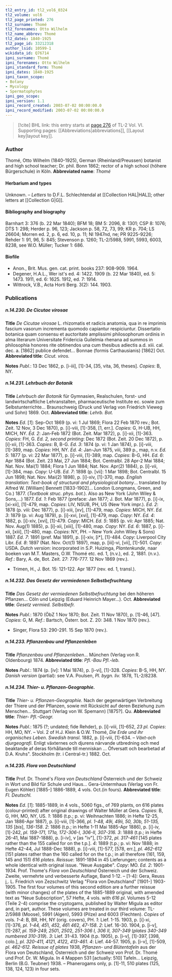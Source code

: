 ```yaml
---
tl2_entry_id: tl2_vol6_0324
tl2_volume: vol6
tl2_page_printed: 276
tl2_surname: Thomé
tl2_forenames: Otto Wilhelm
tl2_name_abbrev: Thomé
tl2_dates: 1840-1925
tl2_page_id: 33212318
author_lsid: 10599-1
wikidata_id: Q76714
ipni_surname: Thomé
ipni_forenames: Otto Wilhelm
ipni_standard_form: Thomé
ipni_dates: 1840-1925
ipni_taxon_scope: 
- Botany
- Mycology
- Spermatophytes
ipni_geo_scope: 
ipni_version: 1.1
ipni_record_created: 2003-07-02 00:00:00.0
ipni_record_modified: 2003-07-02 00:00:00.0
---
```



> [!cite] BHL link: this entry starts at [page 276](https://www.biodiversitylibrary.org/page/33212318) of TL-2 Vol. VI.
> Supporting pages: [[Abbreviations|abbreviations]], [[Layout key|layout key]].

### Author

Thomé, Otto Wilhelm (1840-1925), German (Rheinland/Preussen) botanist and high school teacher; Dr. phil. Bonn 1862; rector of a high school (höhere Bürgerschule) in Köln. 
**Abbreviated name**: *Thomé*

#### Herbarium and types

Unknown. – *Letters* to D.F.L. Schlechtendal at [[Collection HAL|HAL]]; other letters at [[Collection G|G]].

#### Bibliography and biography

Barnhart 3: 376 (b. 22 Mar 1840); BFM 18; BM 5: 2096, 8: 1301; CSP 8: 1076; DTS 1: 298; Herder p. 96, 123; Jackson p. 58, 72, 73, 99; KR p. 704; LS 26604; Morren ed. 2, p. 6, ed. 10, p. 11; NI 1947nd, ne; PR 9225-9226; Rehder 1: 91, 96, 5: 845; Stevenson p. 1260; TL-2/5988, 5991, 5993, 6003, 8238, see W.O. Müller; Tucker 1: 686.

#### Biofile

- Anon., Brit. Mus. gen. cat. print. books 237: 908-909. 1964.
- Degener, H.A.L., Wer ist's ed. 4: 1422. 1909 (b. 22 Mar 1840), ed. 5: 1473. 1911, ed. 6: 1625. 1912, ed. 7: 1914.
- Wittrock, V.B., Acta Horti Berg. 3(2): 144. 1903.

### Publications

##### n.14.230. De Cicutae virosae

**Title**
*De Cicutae virosae* L. rhizomatis et radicis anatomia, qua in re imprimis fascium vasorum incrementa quomodo capiantur respiciuntur. Dissertatio botanica quam consensu et auctoritate amplissimi philosophorum ordinis in alma literarum Universitate Fridericia Guilelmia rhenana ad summos in philosophia honores rite obtinendos una cum thesibus adiectis a.d. xiii. cal. dec. a. \[1862\] publice defendet... Bonnae (formis Carthausianis) \[1862\] Oct.
**Abbreviated title**: *Cicut. viros.*

**Notes**
*Publ*.: 13 Dec 1862, p. \[i-iii\], \[1\]-34, \[35, vita, 36, theses\]. *Copies*: B, NY.

##### n.14.231. Lehrbuch der Botanik

**Title**
*Lehrbuch der Botanik* für Gymnasien, Realschulen, forst- und landwirtschaftliche Lehranstalten, pharmaceutische Institute ec. sowie zum Selbstunterrichte... Braunschweig (Druck und Verlag von Friedrich Vieweg und Sohn) 1869. Oct.
**Abbreviated title**: *Lehrb. Bot.*

**Notes**
*Ed*. \[*1*\]: Sep-Oct 1869 (p. vi: 1 Jul 1869; Flora 22 Feb 1870 rev.; Bot. Zeit. 12 Nov, 3 Dec 1870), p. \[i\]-viii, \[1\]-358, \[1, err.\]. *Copies*: G, H-UB, HH, MICH, NY.
*Ed. 2*: Jan-Feb 1872 (Bot. Zeit. Mar 1872), p. \[i\]-xii, \[1\]-363. *Copies*: FH, G.
*Ed. 2, second printing*: Dec 1872 (Bot. Zeit. 20 Dec 1872), p. \[i\]-xii, \[1\]-363. *Copies*: B, B-G.
*Ed. 3*: 1874 (p. vi: 1 Jan 1874), p. \[i\]-viii, \[1\]-389, map. *Copies*: HH, NY.
*Ed. 4*: Jan-Jun 1875, viii, 389 p., map, n.v.
*Ed. 5*: 1877 (p. vi: 22 Mar 1877), p. \[i\]-viii, \[1\]-389, map. *Copies*: B-G, HH.
*Ed. 6*: Apr 1884 (Bot. Zeit. 23 Mai, 27 Jun 1884; Bot. Centralbl. 28 Apr-2 Mai 1884; Nat. Nov. Mai(1) 1884; Flora 1 Jun 1884; Nat. Nov. Apr(2) 1884), p. \[i\]-vii, \[1\]-384, map. *Copy*: U-UB.
*Ed. 7*: 1898 (p. \[vii\]: 1 Mar 1898; Bot. Centralbl. 15 Jun 1898; Nat. Nov. Mai(2) 1898), p. \[i\]-xiv, \[1\]-370, map.
*English translation*: *Text-book of structural and physiological botany*... translated by Alfred W. \[William\] Bennett \[1833-1902\]... London (Longmans, Green, and Co.) 1877. (*Textbook struc. phys. bot.*). Also as New York (John Wiley & Sons,...) 1877.
*Ed. 1*: Feb 1877 (preface: Jan 1877; J. Bot. Mar 1877), p. \[i\]-ix, \[xi-xii\], \[1\]-479, map.
*Copies*: LIV, NSUB, PH, US (New York impr.).
*Ed. 2*: 1878 (p. viii: Dec 1877), p. \[i\]-xiii, \[xv\], \[1\]-479, map. *Copies*: MICH, NY.
*Ed. 3*: 1879 (p. vi: Aug 1879), p. \[i\]-xvi, \[xvi\], \[1\]-479, map. *Copy*: NY.
*Ed. 4*: 1882, p. \[i\]-xiv, \[xvi\], \[1\]-479. *Copy*: MICH.
*Ed. 5*: 1885 (p. vii: Apr 1885; Nat. Nov. Aug(1) 1885), p. \[i\]-xii, \[xiii\], \[1\]-480, map.
*Copy*: NY.
*Ed. 6*: 1887, p. \[i\]-xii, \[xiii\], \[1\]-480, map. *Copies*: NY, PH. – New York John Wiley & Sons) 1887.
*Ed. 7*: 1891 (pref. Mai 1891), p. \[i\]-xiv, \[i\*\], \[1\]-484. *Copy*: Liverpool City Libr.
*Ed. 8*: 1897 (Nat. Nov. Oct(1) 1897), map, p. \[iii\]-vi, \[vii\], \[1\]-501. *Copy*: USDA.
*Dutch version*: incorporated in S.P. Huizinga, *Plantenkunde*, naar boeken van M.T. Masters, O.W. Thomé etc. ed. 1, (n.v.), ed. 2, 1881. (n.v.).
*Ref*.: Bary, A. de, Bot. Zeit. 27: 776-777. 12 Nov 1869 (rev.).
- Trimen, H., J. Bot. 15: 121-122. Apr 1877 (rev. ed. 1, transl.).

##### n.14.232. Das Gesetz der vermiedenen Selbstbefruchtung

**Title**
*Das Gesetz der vermiedenen Selbstbefruchtung* bei den höheren Pflanzen... Cöln und Leipzig (Eduard Heinrich Mayer...). Oct.
**Abbreviated title**: *Gesetz vermied. Selbstbefr.*

**Notes**
*Publ*.: 1870 (ÖbZ 1 Nov 1870; Bot. Zeit. 11 Nov 1870), p. \[1\]-46, \[47\]. *Copies*: G, M.
*Ref*.: Bartsch, Österr. bot. Z. 20: 348. 1 Nov 1870 (rev.).
- Singer, Flora 53: 290-291. 15 Sep 1870 (rev.).

##### n.14.233. Pflanzenbau und Pflanzenleben

**Title**
*Pflanzenbau und Pflanzenleben*... München (Verlag von R. Oldenbourg) 1874.
**Abbreviated title**: *Pfl.-Bau Pfl.-leb.*

**Notes**
*Publ*.: 1874 (p. \[iv\]: 1 Mai 1874), p. \[i-vi\], \[1\]-328. *Copies*: B-S, HH, NY.
*Danish version* (partial): see V.A. Poulsen, *Pl. bygn. liv.* 1878, TL-2/8238.

##### n.14.234. Thier- u. Pflanzen-Geographie.

**Title**
*Thier- u. Pflanzen-Geographie.* Nach der gegenwärtigen Verbreitung der Thiere und der Pflanzen, sowie mit Rücksicht auf deren Beziehung zum Menschen... Stuttgart (Verlag von W. Spemann) \[1875?\]. Qu.
**Abbreviated title**: *Thier- Pfl.-Geogr.*

**Notes**
*Publ*.: 1875 (?; undated; fide Rehder), p. \[i\]-viii, \[1\]-652, *23 pl. Copies*: HH, MO, NY. – Vol. 2 of H.J. Klein & O.W. Thomé, *Die Erde und ihr organisches Leben*.
*Swedish transl*. 1882, p. \[i\]-viii, \[1\]-634. – *Växt-och djurgeografi*. Enligt växternes och djurens närvande utbredning och med beaktande af deras förhållande till menniskan ... Öfversatt och bearbetad af D.A. Kruhs". Stockholm (tr. i Central-tr.) 1882. Oct.

##### n.14.235. Flora von Deutschland

**Title**
Prof. Dr. Thomé's *Flora von Deutschland* Österreich und der Schweiz in Wort und Bild für Schule und Haus... Gera-Untermhaus (Verlag von Fr. Eugen Köhler) \[1885-\] 1886-1889, 4 vols. Oct.(in fours).
**Abbreviated title**: *Fl. Deutschl.*

**Notes**
*Ed*. \[*1*\]: 1885-1889, in 4 vols., 5060 figs., of 769 plants, on 616 plates (colour-printed) after original drawings of Walter Müller at Gera. *Copies*: B, G, HH, MO, NY, US.
*1*: 1886 (t.p.; p. vi: Weihnachten 1886; in Hefte 12-25, Jan 1886-Apr 1887), p. \[i\]-viii, \[1\]-366, *pl. 1-48, 49i, 49ii, 50, 30b, 51-135, 135* \[*bis*\], *136-158*.
*2*: 1886 (t.p.; in Hefte 1-11 Mai 1885-Apr 1886), p. \[i\]-iv, \[1\]-242, *pl. 159-171, 171a, 172-306-I, 306-II, 307-316.*
*3*: 1888 (t.p.; in Hefte 26-41, Mai 1887-1888), p. \[i-iv\], v \[as "iv"\], \[1\]-372, *pl. 317-461* \[145 plates rather than the 155 called for on the t.p.\].
*4*: 1889 (t.p.; p. vi: Nov 1888; in Hefte 42-44, Jul 1888-Dec 1888), p. \[i\]-viii, \[1\]-577, \[578, err.\], *pl. 462-612* \[151 plates rather than the 160 called for on the t.p.; in all therefore (161, 159, 145 and 151) *616 plates*.
*Reissue*: 1891-1894 in 45 Lieferungen; contents as a whole identical with original issue. "Neue Ausgabe". *Copy*: MO.
*Ed. 2*: 1901-1934. Prof. Thome's *Flora von Deutschland* Österreich und der Schweiz. Zweite, vermehrte und verbesserte Auflage, Band 1-12. – \[1-4\]: Gera, Reuss j,. L. Friedrich von Zezschwitz Verlag "Flora von Deutschland" \[1901-\] 1903-1905. The first four volumes of this second edition are a further reissue (with minor changes) of the plates of the 1885-1889 original, with amended text as "Neue Subscription", 57 Hefte, 4 vols. with *616 pl*. Volumes 5-12 (Teile 2-4) comprise the cryptogams, published by Walter Migula as editor and, in part, author. These volumes are treated in our third volume: TL-2/5988 (Moose), 5991 (Algen), 5993 (Pilze) and 6003 (Flechten).
*Copies* of vols. *1-4*: B, BR, HH, NY (orig. covers), PH.
*1*: Lief. 1-15. 1903, p. \[i\]-xi, \[1\]-376, *pl. 1-44, 45*1, *45*2, *46*1 *46*2, *47-158*.
*2*: Lief. 16-30. 1904, p. \[i-v\], \[1\]-287, *pl. 159-249, 250*1, *250*2, *251-306 I, 306 II, 307-349* (*plates 340-349 numbered 310-319*).
*3*: Lief. 31-43. 1904 (t.p. 1905), p. \[i-v\], \[1\]-397, \[398, colo.\], *pl. 320-411, 412*1, *412*2, *413-461*.
*4*: Lief. 44-57. 1905, p. \[i-v\], \[1\]-509, *pl. 462-612.*
*Reissue of plates* 1938, *Pflanzen- und Blütentafeln* aus der Flora von Deutschland, Österreich und der Schweiz von Prof. Dr. Thomé und Prof. Dr. W. Migula. In 4 Mappen 531 \[actually: 510\] Tafeln... Leipzig, Berlin (B.G. Teubner) 1938. – Phanerogams only, p. \[1\]-11, 510 plates (125, 138, 124, 123) in four sets.

